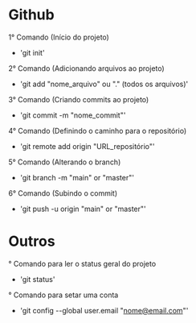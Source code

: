  # Github

1° Comando (Início do projeto)
 - 'git init'

2° Comando (Adicionando arquivos ao projeto)

 - 'git add "nome_arquivo" ou "." (todos os arquivos)'

3° Comando (Criando commits ao projeto)
 - 'git commit -m "nome_commit"'

4° Comando (Definindo o caminho para o repositório)
 - 'git remote add origin "URL_repositório"'

5° Comando (Alterando o branch)
 - 'git branch -m "main" or "master"'

6° Comando (Subindo o commit)
 - 'git push -u origin "main" or "master"'

 # Outros

 ° Comando para ler o status geral do projeto
 - 'git status'

 ° Comando para setar uma conta
 -  'git config --global user.email "nome@email.com"'
